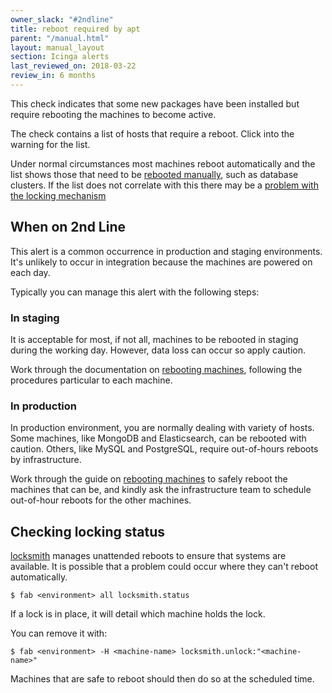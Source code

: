 ```yaml
---
owner_slack: "#2ndline"
title: reboot required by apt
parent: "/manual.html"
layout: manual_layout
section: Icinga alerts
last_reviewed_on: 2018-03-22
review_in: 6 months
---
```


This check indicates that some new packages have been installed but require
rebooting the machines to become active.

The check contains a list of hosts that require a reboot. Click into the warning
for the list.

Under normal circumstances most machines reboot automatically and the list
shows those that need to be [rebooted manually][reboot-machines], such as
database clusters. If the list does not correlate with this there may be a
[problem with the locking mechanism](#checking-locking-status)

## When on 2nd Line

This alert is a common occurrence in production and staging environments.
It's unlikely to occur in integration because the machines are powered on
each day.

Typically you can manage this alert with the following steps:

### In staging

It is acceptable for most, if not all, machines to be rebooted in staging during the
working day. However, data loss can occur so apply caution.

Work through the documentation on [rebooting machines][reboot-machines], following
the procedures particular to each machine.

### In production

In production environment, you are normally dealing with variety of hosts.
Some machines, like MongoDB and Elasticsearch, can be rebooted with caution.
Others, like MySQL and PostgreSQL, require out-of-hours reboots by infrastructure.

Work through the guide on [rebooting machines][reboot-machines] to
safely reboot the machines that can be, and kindly ask the
infrastructure team to schedule out-of-hour reboots for the other machines.

## Checking locking status

[locksmith](https://github.com/coreos/locksmith) manages unattended
reboots to ensure that systems are available. It is possible that a problem
could occur where they can't reboot automatically.

```command-line
$ fab <environment> all locksmith.status
```

If a lock is in place, it will detail which machine holds the lock.

You can remove it with:

```command-line
$ fab <environment> -H <machine-name> locksmith.unlock:"<machine-name>"
```

Machines that are safe to reboot should then do so at the scheduled
time.

[reboot-machines]: /manual/rebooting-machines.html
